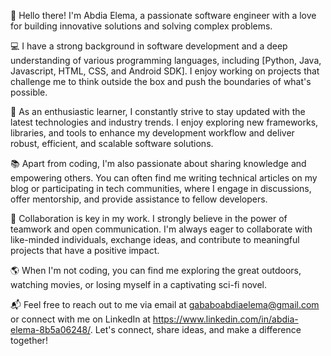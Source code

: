 👋 Hello there! I'm Abdia Elema, a passionate software engineer with a love for building innovative solutions and solving complex problems.

💻 I have a strong background in software development and a deep understanding of various programming languages, including [Python, Java, Javascript, HTML, CSS, and Android SDK]. I enjoy working on projects that challenge me to think outside the box and push the boundaries of what's possible.

🚀 As an enthusiastic learner, I constantly strive to stay updated with the latest technologies and industry trends. I enjoy exploring new frameworks, libraries, and tools to enhance my development workflow and deliver robust, efficient, and scalable software solutions.

📚 Apart from coding, I'm also passionate about sharing knowledge and empowering others. You can often find me writing technical articles on my blog or participating in tech communities, where I engage in discussions, offer mentorship, and provide assistance to fellow developers.

👥 Collaboration is key in my work. I strongly believe in the power of teamwork and open communication. I'm always eager to collaborate with like-minded individuals, exchange ideas, and contribute to meaningful projects that have a positive impact.

🌎 When I'm not coding, you can find me exploring the great outdoors, watching movies, or losing myself in a captivating sci-fi novel.

📬 Feel free to reach out to me via email at gababoabdiaelema@gmail.com or connect with me on LinkedIn at https://www.linkedin.com/in/abdia-elema-8b5a06248/. Let's connect, share ideas, and make a difference together!


